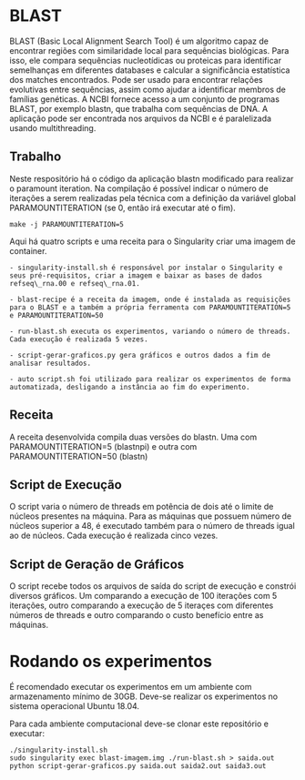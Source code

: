 # BLAST 
BLAST (Basic Local Alignment Search Tool) é um algoritmo capaz de encontrar regiões com similaridade local para sequências biológicas. Para isso, ele compara sequências nucleotídicas ou proteicas para identificar semelhanças em diferentes databases e calcular a significância estatística dos matches encontrados. Pode ser usado para encontrar relações evolutivas entre sequências, assim como ajudar a identificar membros de famílias genéticas. A NCBI fornece acesso a um conjunto de programas BLAST, por exemplo blastn, que trabalha com sequências de DNA. A aplicação pode ser encontrada nos arquivos da NCBI e é paralelizada usando multithreading.
## Trabalho
Neste respositório há o código da aplicação blastn modificado para realizar o paramount iteration.
Na compilação é possível indicar o número de iterações a serem realizadas pela técnica com a definição da variável global PARAMOUNTITERATION (se 0, então irá executar até o fim).
    
    make -j PARAMOUNTITERATION=5

Aqui há quatro scripts e uma receita para o Singularity criar uma imagem de container.

    - singularity-install.sh é responsável por instalar o Singularity e seus pré-requisitos, criar a imagem e baixar as bases de dados refseq\_rna.00 e refseq\_rna.01.
    
    - blast-recipe é a receita da imagem, onde é instalada as requisições para o BLAST e a também a própria ferramenta com PARAMOUNTITERATION=5 e PARAMOUNTITERATION=50
    
    - run-blast.sh executa os experimentos, variando o número de threads. Cada execução é realizada 5 vezes.
    
    - script-gerar-graficos.py gera gráficos e outros dados a fim de analisar resultados.
    
    - auto script.sh foi utilizado para realizar os experimentos de forma automatizada, desligando a instância ao fim do experimento.
    
## Receita
A receita desenvolvida compila duas versões do blastn. Uma com PARAMOUNTITERATION=5 (blastnpi) e outra com PARAMOUNTITERATION=50 (blastn)

## Script de Execução
O script varia o número de threads em potência de dois até o limite de núcleos presentes na máquina. Para as máquinas que possuem número de núcleos superior a 48, é executado também para o número de threads igual ao de núcleos. Cada execução é realizada cinco vezes. 

## Script de Geração de Gráficos
O script recebe todos os arquivos de saída do script de execução e constrói diversos gráficos. Um comparando a execução de 100 iterações com 5 iterações, outro comparando a execução de 5 iteraçes com diferentes números de threads e outro comparando o custo benefício entre as máquinas.

# Rodando os experimentos
É recomendado executar os experimentos em um ambiente com armazenamento mínimo de 30GB. Deve-se realizar os experimentos no sistema operacional Ubuntu 18.04.

Para cada ambiente computacional deve-se clonar este repositório e executar:

    ./singularity-install.sh
    sudo singularity exec blast-imagem.img ./run-blast.sh > saida.out
    python script-gerar-graficos.py saida.out saida2.out saida3.out
